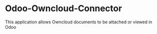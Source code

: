 # Odoo-Owncloud-Connector
This application allows Owncloud documents to be attached  or viewed in Odoo

